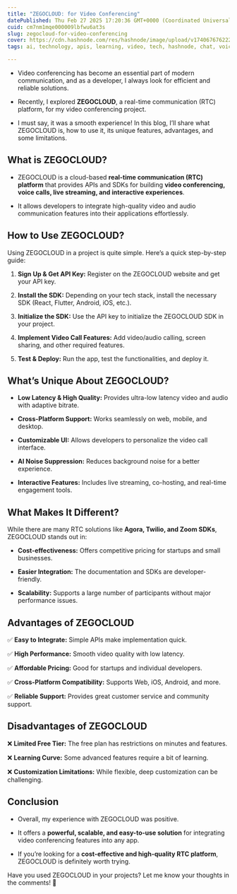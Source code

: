 ```yaml
---
title: "ZEGOCLOUD: for Video Conferencing"
datePublished: Thu Feb 27 2025 17:20:36 GMT+0000 (Coordinated Universal Time)
cuid: cm7nm1mqe000009lbfwu6at3s
slug: zegocloud-for-video-conferencing
cover: https://cdn.hashnode.com/res/hashnode/image/upload/v1740676762220/032ed69f-b62d-4211-aeb5-baa3d7810610.png
tags: ai, technology, apis, learning, video, tech, hashnode, chat, voice, video-streaming, full-stack-development, growth-1, technical-writing-1, explore, zegocloud

---
```


* Video conferencing has become an essential part of modern communication, and as a developer, I always look for efficient and reliable solutions.
    
* Recently, I explored **ZEGOCLOUD**, a real-time communication (RTC) platform, for my video conferencing project.
    
* I must say, it was a smooth experience! In this blog, I’ll share what ZEGOCLOUD is, how to use it, its unique features, advantages, and some limitations.
    

## What is ZEGOCLOUD?

* ZEGOCLOUD is a cloud-based **real-time communication (RTC) platform** that provides APIs and SDKs for building **video conferencing, voice calls, live streaming, and interactive experiences**.
    
* It allows developers to integrate high-quality video and audio communication features into their applications effortlessly.
    

## How to Use ZEGOCLOUD?

Using ZEGOCLOUD in a project is quite simple. Here’s a quick step-by-step guide:

1. **Sign Up & Get API Key:** Register on the ZEGOCLOUD website and get your API key.
    
2. **Install the SDK:** Depending on your tech stack, install the necessary SDK (React, Flutter, Android, iOS, etc.).
    
3. **Initialize the SDK:** Use the API key to initialize the ZEGOCLOUD SDK in your project.
    
4. **Implement Video Call Features:** Add video/audio calling, screen sharing, and other required features.
    
5. **Test & Deploy:** Run the app, test the functionalities, and deploy it.
    

## What’s Unique About ZEGOCLOUD?

* **Low Latency & High Quality:** Provides ultra-low latency video and audio with adaptive bitrate.
    
* **Cross-Platform Support:** Works seamlessly on web, mobile, and desktop.
    
* **Customizable UI:** Allows developers to personalize the video call interface.
    
* **AI Noise Suppression:** Reduces background noise for a better experience.
    
* **Interactive Features:** Includes live streaming, co-hosting, and real-time engagement tools.
    

## What Makes It Different?

While there are many RTC solutions like **Agora, Twilio, and Zoom SDKs**, ZEGOCLOUD stands out in:

* **Cost-effectiveness:** Offers competitive pricing for startups and small businesses.
    
* **Easier Integration:** The documentation and SDKs are developer-friendly.
    
* **Scalability:** Supports a large number of participants without major performance issues.
    

## Advantages of ZEGOCLOUD

✅ **Easy to Integrate:** Simple APIs make implementation quick.

✅ **High Performance:** Smooth video quality with low latency.

✅ **Affordable Pricing:** Good for startups and individual developers.

✅ **Cross-Platform Compatibility:** Supports Web, iOS, Android, and more.

✅ **Reliable Support:** Provides great customer service and community support.

## Disadvantages of ZEGOCLOUD

❌ **Limited Free Tier:** The free plan has restrictions on minutes and features.

❌ **Learning Curve:** Some advanced features require a bit of learning.

❌ **Customization Limitations:** While flexible, deep customization can be challenging.

## Conclusion

* Overall, my experience with ZEGOCLOUD was positive.
    
* It offers a **powerful, scalable, and easy-to-use solution** for integrating video conferencing features into any app.
    
* If you’re looking for a **cost-effective and high-quality RTC platform**, ZEGOCLOUD is definitely worth trying.
    

Have you used ZEGOCLOUD in your projects? Let me know your thoughts in the comments! 🚀